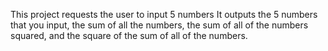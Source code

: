 This project requests the user to input 5 numbers
It outputs the 5 numbers that you input, the sum of all the numbers, the sum of all of the numbers squared, and the square of the sum of all of the numbers.